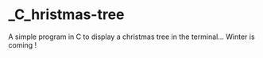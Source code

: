 # _C_hristmas-tree
A simple program in C to display a christmas tree in the terminal... Winter is coming !
